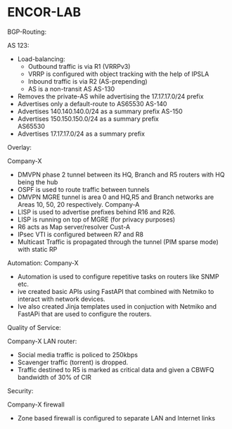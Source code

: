 # ENCOR-LAB

BGP-Routing:

AS 123:
- Load-balancing:
  - Outbound traffic is via R1 (VRRPv3)
  - VRRP is configured with object tracking with the help
    of IPSLA
  - Inbound traffic is via R2 (AS-prepending)
  - AS is a non-transit AS
AS-130
 - Removes the private-AS while advertising the 17.17.17.0/24 prefix
 - Advertises only a default-route to AS65530
AS-140
  - Advertises 140.140.140.0/24 as a summary prefix
AS-150
  - Advertises 150.150.150.0/24 as a summary prefix  
AS65530
  - Advertises 17.17.17.0/24 as a summary prefix


Overlay:

Company-X
- DMVPN phase 2 tunnel between its HQ, Branch and R5 routers with HQ being the hub
- OSPF is used to route traffic between tunnels
- DMVPN MGRE tunnel is area 0 and HQ,R5 and Branch networks are Areas 10, 50, 20 respectively.
Company-A
- LISP is used to advertise prefixes behind R16 and R26.
- LISP is running on top of MGRE (for privacy purposes)
- R6 acts as Map server/resolver
Cust-A
- IPsec VTI is configured between R7 and R8
- Multicast Traffic is propagated through the tunnel (PIM sparse mode) with static RP


Automation:
Company-X
- Automation is used to configure repetitive tasks on routers like SNMP etc.
- ive created basic APIs using FastAPI that combined with Netmiko to interact with network devices.
- Ive also created Jinja templates used in conjuction with Netmiko and FastAPi that are used to configure the routers.


Quality of Service:

Company-X LAN router:
  - Social media traffic is policed to 250kbps
  - Scavenger traffic (torrent) is dropped.
  - Traffic destined to R5 is marked as critical data and given a CBWFQ bandwidth of 30% of CIR

Security:

Company-X firewall
  - Zone based firewall is configured to separate LAN and Internet links